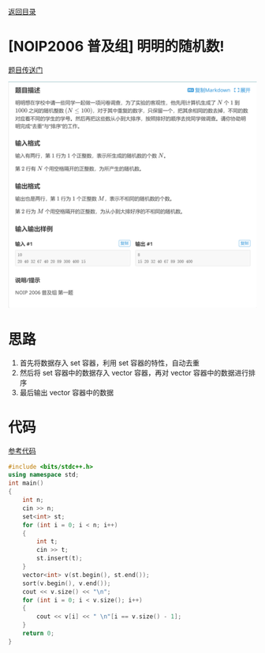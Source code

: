 [返回目录](../readme.md)

# [NOIP2006 普及组] 明明的随机数!

[题目传送门](https://www.luogu.com.cn/problem/P1059)

![P1059.1](../img/P1059.1.png)



# 思路
1. 首先将数据存入 set 容器，利用 set 容器的特性，自动去重
2. 然后将 set 容器中的数据存入 vector 容器，再对 vector 容器中的数据进行排序
3. 最后输出 vector 容器中的数据

# 代码
[参考代码](./code/P1059.cpp)

```cpp
#include <bits/stdc++.h>  
using namespace std;
int main()
{
    int n;
    cin >> n;
    set<int> st;  
    for (int i = 0; i < n; i++)
    {
        int t;
        cin >> t;
        st.insert(t);
    }
    vector<int> v(st.begin(), st.end());  
    sort(v.begin(), v.end());  
    cout << v.size() << "\n";
    for (int i = 0; i < v.size(); i++)
    {
        cout << v[i] << " \n"[i == v.size() - 1];  
    }
    return 0;
}
```